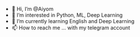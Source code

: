 - 👋 Hi, I’m @Aiyom
- 👀 I’m interested in Python, ML, Deep Learning
- 🌱 I’m currently learning English and Deep Learning
- 📫 How to reach me ... with my telegram account

<!---
Aiyom/Aiyom is a ✨ special ✨ repository because its `README.md` (this file) appears on your GitHub profile.
You can click the Preview link to take a look at your changes.
--->
